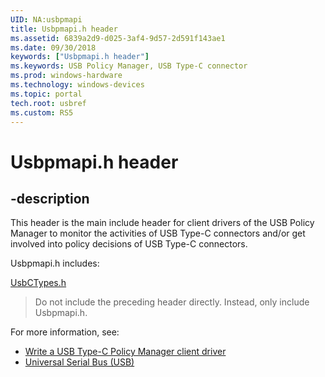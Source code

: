 ```yaml
---
UID: NA:usbpmapi
title: Usbpmapi.h header
ms.assetid: 6839a2d9-d025-3af4-9d57-2d591f143ae1
ms.date: 09/30/2018
keywords: ["Usbpmapi.h header"]
ms.keywords: USB Policy Manager, USB Type-C connector
ms.prod: windows-hardware
ms.technology: windows-devices
ms.topic: portal
tech.root: usbref
ms.custom: RS5
---
```


# Usbpmapi.h header


## -description

This header is the main include header for client drivers of the USB Policy Manager to monitor the activities of USB Type-C connectors and/or get involved into policy decisions of USB Type-C connectors.

Usbpmapi.h includes:

[UsbCTypes.h](../usbctypes/index.md)

> Do not include the preceding header directly. Instead, only include Usbpmapi.h.

For more information, see:

- [Write a USB Type-C Policy Manager client driver](https://docs.microsoft.com/windows-hardware/drivers/usbcon/policy-manager-client)
- [Universal Serial Bus (USB)](../_usbref/index.md)
